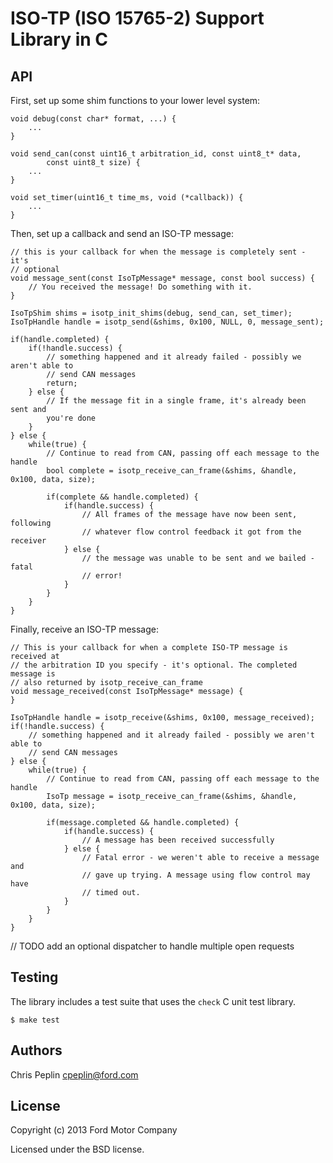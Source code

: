 ISO-TP (ISO 15765-2) Support Library in C
================================

## API

First, set up some shim functions to your lower level system:

    void debug(const char* format, ...) {
        ...
    }

    void send_can(const uint16_t arbitration_id, const uint8_t* data,
            const uint8_t size) {
        ...
    }

    void set_timer(uint16_t time_ms, void (*callback)) {
        ...
    }

Then, set up a callback and send an ISO-TP message:

    // this is your callback for when the message is completely sent - it's
    // optional
    void message_sent(const IsoTpMessage* message, const bool success) {
        // You received the message! Do something with it.
    }

    IsoTpShim shims = isotp_init_shims(debug, send_can, set_timer);
    IsoTpHandle handle = isotp_send(&shims, 0x100, NULL, 0, message_sent);

    if(handle.completed) {
        if(!handle.success) {
            // something happened and it already failed - possibly we aren't able to
            // send CAN messages
            return;
        } else {
            // If the message fit in a single frame, it's already been sent and
            you're done
        }
    } else {
        while(true) {
            // Continue to read from CAN, passing off each message to the handle
            bool complete = isotp_receive_can_frame(&shims, &handle, 0x100, data, size);

            if(complete && handle.completed) {
                if(handle.success) {
                    // All frames of the message have now been sent, following
                    // whatever flow control feedback it got from the receiver
                } else {
                    // the message was unable to be sent and we bailed - fatal
                    // error!
                }
            }
        }
    }

Finally, receive an ISO-TP message:

    // This is your callback for when a complete ISO-TP message is received at
    // the arbitration ID you specify - it's optional. The completed message is
    // also returned by isotp_receive_can_frame
    void message_received(const IsoTpMessage* message) {
    }

    IsoTpHandle handle = isotp_receive(&shims, 0x100, message_received);
    if(!handle.success) {
        // something happened and it already failed - possibly we aren't able to
        // send CAN messages
    } else {
        while(true) {
            // Continue to read from CAN, passing off each message to the handle
            IsoTp message = isotp_receive_can_frame(&shims, &handle, 0x100, data, size);

            if(message.completed && handle.completed) {
                if(handle.success) {
                    // A message has been received successfully
                } else {
                    // Fatal error - we weren't able to receive a message and
                    // gave up trying. A message using flow control may have
                    // timed out.
                }
            }
        }
    }

// TODO add an optional dispatcher to handle multiple open requests

## Testing

The library includes a test suite that uses the `check` C unit test library.

    $ make test

## Authors

Chris Peplin cpeplin@ford.com

## License

Copyright (c) 2013 Ford Motor Company

Licensed under the BSD license.
